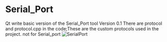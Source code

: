 # Serial_Port
Qt write basic version of the Serial_Port tool 
Version 0.1
There are protocol and protocol.cpp in the code;These are the custom protocols used in the project. not for Serial_port
![SerialPort](https://github.com/easyupdo/Serial_Port/SerialPort.png)
